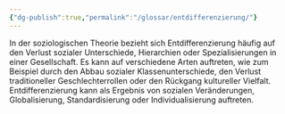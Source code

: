 ```yaml
---
{"dg-publish":true,"permalink":"/glossar/entdifferenzierung/"}
---
```

 

In der soziologischen Theorie bezieht sich Entdifferenzierung häufig auf den Verlust sozialer Unterschiede, Hierarchien oder Spezialisierungen in einer Gesellschaft. Es kann auf verschiedene Arten auftreten, wie zum Beispiel durch den Abbau sozialer Klassenunterschiede, den Verlust traditioneller Geschlechterrollen oder den Rückgang kultureller Vielfalt. Entdifferenzierung kann als Ergebnis von sozialen Veränderungen, Globalisierung, Standardisierung oder Individualisierung auftreten.